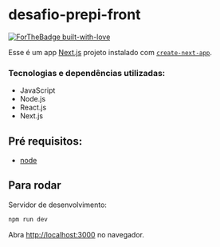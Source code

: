 # **desafio-prepi-front**

[![ForTheBadge built-with-love](http://ForTheBadge.com/images/badges/built-with-love.svg)](https://github.com/Saul97-arch)

Esse é um app  [Next.js](https://nextjs.org/) projeto instalado com [`create-next-app`](https://github.com/vercel/next.js/tree/canary/packages/create-next-app).


### Tecnologias e dependências utilizadas:

- JavaScript
- Node.js
- React.js
- Next.js

## **Pré requisitos**:

- [node](https://nodejs.org/en/)
## Para rodar

Servidor de desenvolvimento:

```bash
npm run dev
```

Abra [http://localhost:3000](http://localhost:3000) no navegador.


